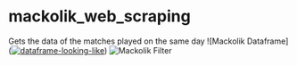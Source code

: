 # mackolik_web_scraping
Gets the data of the matches played on the same day
![Mackolik Dataframe](<a href="https://ibb.co/J5Bv2fp"><img src="https://i.ibb.co/KF027Ms/dataframe-looking-like.png" alt="dataframe-looking-like" border="0"></a>)
![Mackolik Filter](<img src="https://i.ibb.co/qRPdDn3/filtering.png" alt="filtering" border="0">)





